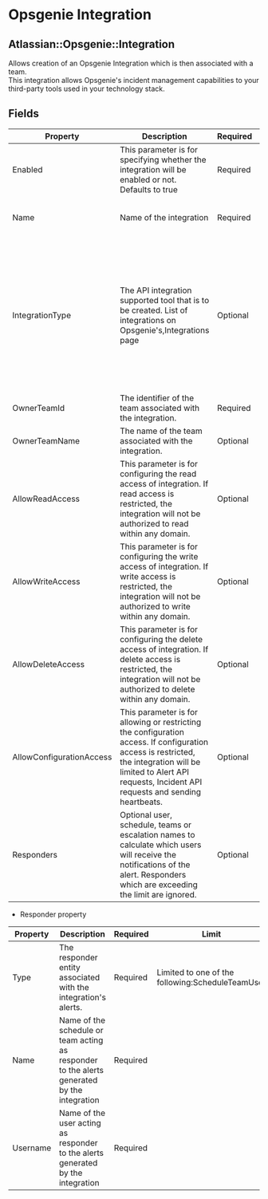 # Opsgenie Integration

## Atlassian::Opsgenie::Integration

Allows creation of an Opsgenie Integration which is then associated with a team.<br>
This integration allows Opsgenie's incident management capabilities to your third-party tools used in your technology stack.

## Fields

| Property                 	| Description                                                                                                                                                                                                         	| Required 	| Limit                                                                                                                                                       	|
|--------------------------	|---------------------------------------------------------------------------------------------------------------------------------------------------------------------------------------------------------------------	|----------	|-------------------------------------------------------------------------------------------------------------------------------------------------------------	|
| Enabled                  	| This parameter is for specifying whether the integration will be enabled or not. Defaults to true                                                                                                                   	| Required 	| Boolean value defaults to true.                                                                                                                             	|
| Name                     	| Name of the integration                                                                                                                                                                                             	| Required 	| Name must be unique for each integration.                                                                                                                   	|
| IntegrationType          	| The API integration supported tool that is to be created. List of integrations on Opsgenie's,Integrations page                                                                                                      	| Optional 	| Can only create API integrations. Please filter by API in the list of integrations shown in your Opsgenie console to know which integrations are supported. 	|
| OwnerTeamId              	| The identifier of the team associated with the integration.                                                                                                                                                         	| Required 	|                                                                                                                                                             	|
| OwnerTeamName            	| The name of the team associated with the integration.                                                                                                                                                               	| Optional 	|                                                                                                                                                             	|
| AllowReadAccess          	| This parameter is for configuring the read access of integration. If read access is restricted, the integration will not be authorized to read within any domain.                                                   	| Optional 	| Boolean value defaults to true.                                                                                                                             	|
| AllowWriteAccess         	| This parameter is for configuring the write access of integration. If write access is restricted, the integration will not be authorized to write within any domain.                                                	| Optional 	| Boolean value defaults to true.                                                                                                                             	|
| AllowDeleteAccess        	| This parameter is for configuring the delete access of integration. If delete access is restricted, the integration will not be authorized to delete within any domain.                                             	| Optional 	| Boolean value defaults to true.                                                                                                                             	|
| AllowConfigurationAccess 	| This parameter is for allowing or restricting the configuration access. If configuration access is restricted, the integration will be limited to Alert API requests, Incident API requests and sending heartbeats. 	| Optional 	| Boolean value defaults to true.                                                                                                                             	|
| Responders               	| Optional user, schedule, teams or escalation names to calculate which users will receive the notifications of the alert. Responders which are exceeding the limit are ignored.                                      	| Optional 	|                                                                                                                                                             	|

- Responder property

| Property 	| Description                                                                                 	| Required 	| Limit                                            	|
|----------	|---------------------------------------------------------------------------------------------	|----------	|--------------------------------------------------	|
| Type     	| The responder entity associated with the integration's alerts.                              	| Required 	| Limited to one of the following:ScheduleTeamUser 	|
| Name     	| Name of the schedule or team acting as responder to the alerts generated by the integration 	| Required 	|                                                  	|
| Username 	| Name of the user acting as responder to the alerts generated by the integration             	| Required 	|                                                  	|

